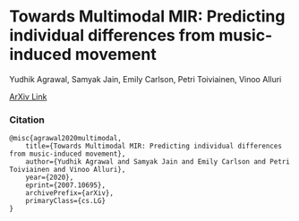 # Towards Multimodal MIR: Predicting individual differences from music-induced movement

Yudhik Agrawal, Samyak Jain, Emily Carlson, Petri Toiviainen, Vinoo Alluri

[ArXiv Link](https://arxiv.org/abs/2007.10695)

### Citation
```
@misc{agrawal2020multimodal,
    title={Towards Multimodal MIR: Predicting individual differences from music-induced movement},
    author={Yudhik Agrawal and Samyak Jain and Emily Carlson and Petri Toiviainen and Vinoo Alluri},
    year={2020},
    eprint={2007.10695},
    archivePrefix={arXiv},
    primaryClass={cs.LG}
}
```
